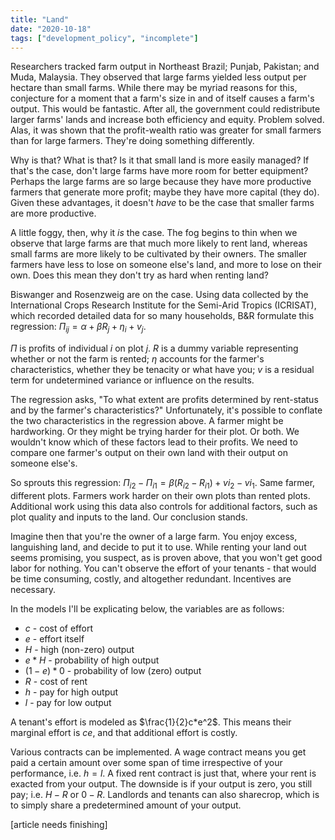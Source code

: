 ```yaml
---
title: "Land"
date: "2020-10-18"
tags: ["development_policy", "incomplete"]
---
```


Researchers tracked farm output in Northeast Brazil; Punjab, Pakistan; and Muda, Malaysia. They observed that large farms yielded less output per hectare than small farms. While there may be myriad reasons for this, conjecture for a moment that a farm's size in and of itself causes a farm's output. This would be fantastic. After all, the government could redistribute larger farms' lands and increase both efficiency and equity. Problem solved. Alas, it was shown that the profit-wealth ratio was greater for small farmers than for large farmers. They're doing something differently.

Why is that? What is that? Is it that small land is more easily managed? If that's the case, don't large farms have more room for better equipment? Perhaps the large farms are so large because they have more productive farmers that generate more profit; maybe they have more capital (they do). Given these advantages, it doesn't *have* to be the case that smaller farms are more productive.

A little foggy, then, why it *is* the case. The fog begins to thin when we observe that large farms are that much more likely to rent land, whereas small farms are more likely to be cultivated by their owners. The smaller farmers have less to lose on someone else's land, and more to lose on their own. Does this mean they don't try as hard when renting land?

Biswanger and Rosenzweig are on the case. Using data collected by the International Crops Research Institute for the Semi-Arid Tropics (ICRISAT), which recorded detailed data for so many households, B&R formulate this regression:
$\Pi{_i}{_j} = \alpha + {\beta}R_j+ {\eta}_i+v_j$.

$\Pi$ is profits of individual $i$ on plot $j$. $R$ is a dummy variable representing whether or not the farm is rented; $\eta$ accounts for the farmer's characteristics, whether they be tenacity or what have you; $v$ is a residual term for undetermined variance or influence on the results.

The regression asks, "To what extent are profits determined by rent-status and by the farmer's characteristics?" Unfortunately, it's possible to conflate the two characteristics in the regression above. A farmer might be hardworking. Or they might be trying harder for their plot. Or both. We wouldn't know which of these factors lead to their profits. We need to compare one farmer's output on their own land with their output on someone else's.

So sprouts this regression: ${\Pi{_i}{_2}}-{\Pi{_i}{_1}}=\beta(R{_i}{_2}-R{_i}{_1})+vi_2-vi_1$. Same farmer, different plots. Farmers work harder on their own plots than rented plots. Additional work using this data also controls for additional factors, such as plot quality and inputs to the land. Our conclusion stands.

Imagine then that you're the owner of a large farm. You enjoy excess, languishing land, and decide to put it to use. While renting your land out seems promising, you suspect, as is proven above, that you won't get good labor for nothing. You can't observe the effort of your tenants - that would be time consuming, costly, and altogether redundant. Incentives are necessary.

In the models I'll be explicating below, the variables are as follows:

* $c$ - cost of effort
* $e$ - effort itself
* $H$ - high (non-zero) output
* $e*H$ - probability of high output
* $(1-e)*0$ - probability of low (zero) output
* $R$ - cost of rent
* $h$ - pay for high output
* $l$ - pay for low output

A tenant's effort is modeled as $\frac{1}{2}c*e^2$. This means their marginal effort is $ce$, and that additional effort is costly.

Various contracts can be implemented. A wage contract means you get paid a certain amount over some span of time irrespective of your performance, i.e. $h=l$. A fixed rent contract is just that, where your rent is exacted from your output. The downside is if your output is zero, you still pay; i.e. $H-R$ or $0-R$. Landlords and tenants can also sharecrop, which is to simply share a predetermined amount of your output.


[article needs finishing]
